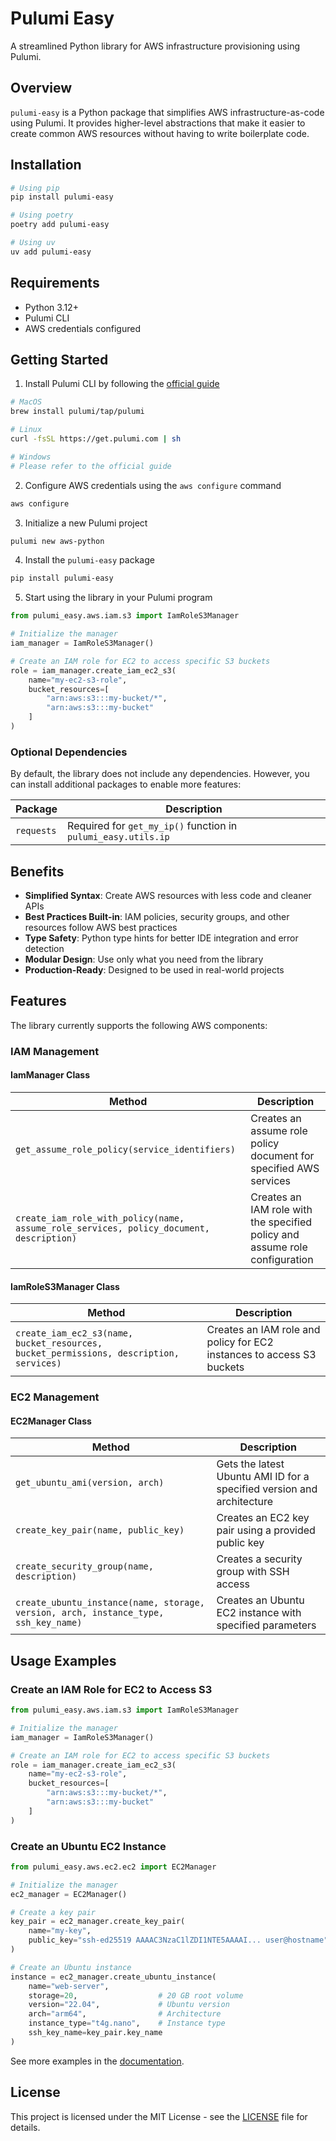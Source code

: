 # Pulumi Easy

A streamlined Python library for AWS infrastructure provisioning using Pulumi.

## Overview

`pulumi-easy` is a Python package that simplifies AWS infrastructure-as-code using Pulumi. It provides higher-level abstractions that make it easier to create common AWS resources without having to write boilerplate code.

## Installation

```bash
# Using pip
pip install pulumi-easy

# Using poetry
poetry add pulumi-easy

# Using uv
uv add pulumi-easy
```

## Requirements

- Python 3.12+
- Pulumi CLI
- AWS credentials configured

## Getting Started

1. Install Pulumi CLI by following the [official guide](https://www.pulumi.com/docs/get-started/install/)

```bash
# MacOS
brew install pulumi/tap/pulumi

# Linux
curl -fsSL https://get.pulumi.com | sh

# Windows
# Please refer to the official guide
```

2. Configure AWS credentials using the `aws configure` command

```bash
aws configure
```

3. Initialize a new Pulumi project

```bash
pulumi new aws-python
```

4. Install the `pulumi-easy` package

```bash
pip install pulumi-easy
```

5. Start using the library in your Pulumi program

```python
from pulumi_easy.aws.iam.s3 import IamRoleS3Manager

# Initialize the manager
iam_manager = IamRoleS3Manager()

# Create an IAM role for EC2 to access specific S3 buckets
role = iam_manager.create_iam_ec2_s3(
    name="my-ec2-s3-role",
    bucket_resources=[
        "arn:aws:s3:::my-bucket/*",
        "arn:aws:s3:::my-bucket"
    ]
)
```

### Optional Dependencies

By default, the library does not include any dependencies. However, you can install additional packages to enable more features:

| Package | Description |
|---------|-------------|
| `requests` | Required for `get_my_ip()` function in `pulumi_easy.utils.ip` |

## Benefits

- **Simplified Syntax**: Create AWS resources with less code and cleaner APIs
- **Best Practices Built-in**: IAM policies, security groups, and other resources follow AWS best practices
- **Type Safety**: Python type hints for better IDE integration and error detection
- **Modular Design**: Use only what you need from the library
- **Production-Ready**: Designed to be used in real-world projects

## Features

The library currently supports the following AWS components:

### IAM Management

#### IamManager Class

| Method | Description |
|--------|-------------|
| `get_assume_role_policy(service_identifiers)` | Creates an assume role policy document for specified AWS services |
| `create_iam_role_with_policy(name, assume_role_services, policy_document, description)` | Creates an IAM role with the specified policy and assume role configuration |

#### IamRoleS3Manager Class

| Method | Description |
|--------|-------------|
| `create_iam_ec2_s3(name, bucket_resources, bucket_permissions, description, services)` | Creates an IAM role and policy for EC2 instances to access S3 buckets |

### EC2 Management

#### EC2Manager Class

| Method | Description |
|--------|-------------|
| `get_ubuntu_ami(version, arch)` | Gets the latest Ubuntu AMI ID for a specified version and architecture |
| `create_key_pair(name, public_key)` | Creates an EC2 key pair using a provided public key |
| `create_security_group(name, description)` | Creates a security group with SSH access |
| `create_ubuntu_instance(name, storage, version, arch, instance_type, ssh_key_name)` | Creates an Ubuntu EC2 instance with specified parameters |

## Usage Examples

### Create an IAM Role for EC2 to Access S3

```python
from pulumi_easy.aws.iam.s3 import IamRoleS3Manager

# Initialize the manager
iam_manager = IamRoleS3Manager()

# Create an IAM role for EC2 to access specific S3 buckets
role = iam_manager.create_iam_ec2_s3(
    name="my-ec2-s3-role",
    bucket_resources=[
        "arn:aws:s3:::my-bucket/*",
        "arn:aws:s3:::my-bucket"
    ]
)
```

### Create an Ubuntu EC2 Instance

```python
from pulumi_easy.aws.ec2.ec2 import EC2Manager

# Initialize the manager
ec2_manager = EC2Manager()

# Create a key pair
key_pair = ec2_manager.create_key_pair(
    name="my-key",
    public_key="ssh-ed25519 AAAAC3NzaC1lZDI1NTE5AAAAI... user@hostname"
)

# Create an Ubuntu instance
instance = ec2_manager.create_ubuntu_instance(
    name="web-server",
    storage=20,                  # 20 GB root volume
    version="22.04",             # Ubuntu version
    arch="arm64",                # Architecture
    instance_type="t4g.nano",    # Instance type
    ssh_key_name=key_pair.key_name
)
```

See more examples in the [documentation](docs).

## License

This project is licensed under the MIT License - see the [LICENSE](LICENSE) file for details.
